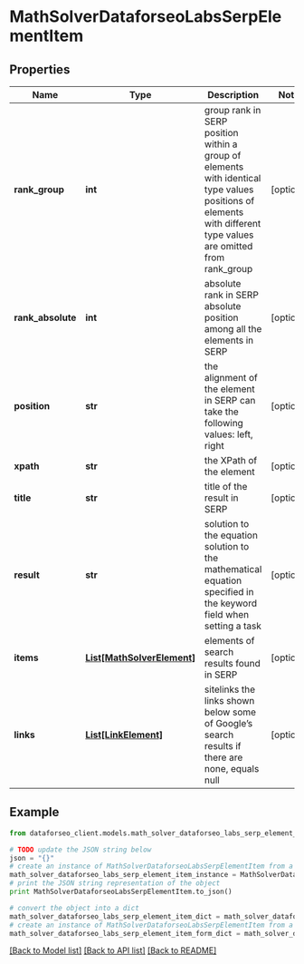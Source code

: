 # MathSolverDataforseoLabsSerpElementItem


## Properties

Name | Type | Description | Notes
------------ | ------------- | ------------- | -------------
**rank_group** | **int** | group rank in SERP position within a group of elements with identical type values positions of elements with different type values are omitted from rank_group | [optional] 
**rank_absolute** | **int** | absolute rank in SERP absolute position among all the elements in SERP | [optional] 
**position** | **str** | the alignment of the element in SERP can take the following values: left, right | [optional] 
**xpath** | **str** | the XPath of the element | [optional] 
**title** | **str** | title of the result in SERP | [optional] 
**result** | **str** | solution to the equation solution to the mathematical equation specified in the keyword field when setting a task | [optional] 
**items** | [**List[MathSolverElement]**](MathSolverElement.md) | elements of search results found in SERP | [optional] 
**links** | [**List[LinkElement]**](LinkElement.md) | sitelinks the links shown below some of Google’s search results if there are none, equals null | [optional] 

## Example

```python
from dataforseo_client.models.math_solver_dataforseo_labs_serp_element_item import MathSolverDataforseoLabsSerpElementItem

# TODO update the JSON string below
json = "{}"
# create an instance of MathSolverDataforseoLabsSerpElementItem from a JSON string
math_solver_dataforseo_labs_serp_element_item_instance = MathSolverDataforseoLabsSerpElementItem.from_json(json)
# print the JSON string representation of the object
print MathSolverDataforseoLabsSerpElementItem.to_json()

# convert the object into a dict
math_solver_dataforseo_labs_serp_element_item_dict = math_solver_dataforseo_labs_serp_element_item_instance.to_dict()
# create an instance of MathSolverDataforseoLabsSerpElementItem from a dict
math_solver_dataforseo_labs_serp_element_item_form_dict = math_solver_dataforseo_labs_serp_element_item.from_dict(math_solver_dataforseo_labs_serp_element_item_dict)
```
[[Back to Model list]](../README.md#documentation-for-models) [[Back to API list]](../README.md#documentation-for-api-endpoints) [[Back to README]](../README.md)


